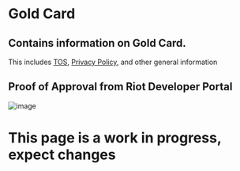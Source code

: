 # Gold Card
## Contains information on Gold Card. 
This includes [TOS](https://github.com/PxINKY/GoldCard/blob/main/Terms%20Of%20Service), [Privacy Policy](https://github.com/PxINKY/GoldCard/blob/main/Privacy%20Policy), and other general information

## Proof of Approval from Riot Developer Portal
![image](https://user-images.githubusercontent.com/45299920/149035735-f8818cdd-d0e6-442d-8786-a28eb0952ed6.png)


# This page is a work in progress, expect changes
